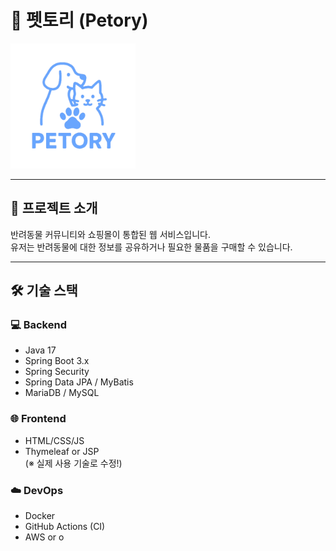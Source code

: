 # 🐾 펫토리 (Petory)

<img src="src/main/resources/static/images/ui/petory.png" alt="Petory 이미지" width="200"/>

---

## 📌 프로젝트 소개

반려동물 커뮤니티와 쇼핑몰이 통합된 웹 서비스입니다.  
유저는 반려동물에 대한 정보를 공유하거나 필요한 물품을 구매할 수 있습니다.

---

## 🛠️ 기술 스택

### 💻 Backend
- Java 17
- Spring Boot 3.x
- Spring Security
- Spring Data JPA / MyBatis
- MariaDB / MySQL

### 🌐 Frontend
- HTML/CSS/JS
- Thymeleaf or JSP  
(※ 실제 사용 기술로 수정!)

### ☁️ DevOps
- Docker
- GitHub Actions (CI)
- AWS or o

